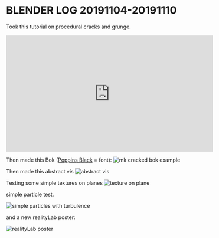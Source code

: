 # BLENDER LOG 20191104-20191110

Took this tutorial on procedural cracks and grunge.
<iframe width="560" height="315" src="https://www.youtube.com/embed/67tWv6Hp_w0?start=104" frameborder="0" allow="accelerometer; autoplay; encrypted-media; gyroscope; picture-in-picture" allowfullscreen></iframe>

Then made this Bok ([Poppins Black](https://fonts.google.com/specimen/Poppins) = font):
![mk cracked bok example](https://ll-show.s3.amazonaws.com/public/mk/blender/bok-procedural-cracks.jpg)

Then made this abstract vis
![abstract vis](https://ll-show.s3.amazonaws.com/public/mk/blender/abstract-vis-180.gif)

Testing some simple textures on planes
![texture on plane](https://ll-show.s3.amazonaws.com/public/mk/blender/tests/film-tex-on-plane.jpg)

simple particle test.

![simple particles with turbulence](https://ll-show.s3.amazonaws.com/public/mk/blender/particles/particles-20191110-shorter_180.gif)

and a new realityLab poster:

![realityLab poster](https://ll-show.s3.amazonaws.com/public/realityLab/mk/low-poly-tree-001d.jpg)
